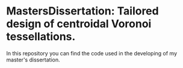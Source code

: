# MastersDissertation: Tailored design of centroidal Voronoi tessellations.
In this repository you can find the code used in the developing of my master's dissertation.
